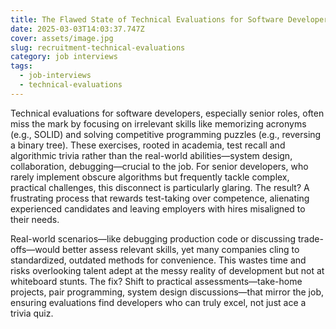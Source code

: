 ```yaml
---
title: The Flawed State of Technical Evaluations for Software Developers
date: 2025-03-03T14:03:37.747Z
cover: assets/image.jpg
slug: recruitment-technical-evaluations
category: job interviews
tags:
  - job-interviews
  - technical-evaluations
---
```

Technical evaluations for software developers, especially senior roles, often miss the mark by focusing on irrelevant skills like memorizing acronyms (e.g., SOLID) and solving competitive programming puzzles (e.g., reversing a binary tree). These exercises, rooted in academia, test recall and algorithmic trivia rather than the real-world abilities—system design, collaboration, debugging—crucial to the job. For senior developers, who rarely implement obscure algorithms but frequently tackle complex, practical challenges, this disconnect is particularly glaring. The result? A frustrating process that rewards test-taking over competence, alienating experienced candidates and leaving employers with hires misaligned to their needs.

Real-world scenarios—like debugging production code or discussing trade-offs—would better assess relevant skills, yet many companies cling to standardized, outdated methods for convenience. This wastes time and risks overlooking talent adept at the messy reality of development but not at whiteboard stunts. The fix? Shift to practical assessments—take-home projects, pair programming, system design discussions—that mirror the job, ensuring evaluations find developers who can truly excel, not just ace a trivia quiz.

